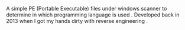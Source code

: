 A simple PE (Portable Executable) files under windows scanner to determine in which programming language is used . 
Developed back in 2013 when I got my hands dirty with reverse engineering . 

